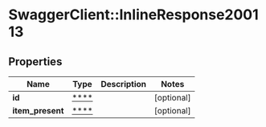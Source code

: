 # SwaggerClient::InlineResponse200113

## Properties
Name | Type | Description | Notes
------------ | ------------- | ------------- | -------------
**id** | [****](.md) |  | [optional] 
**item_present** | [****](.md) |  | [optional] 

